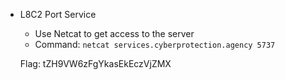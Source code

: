 - L8C2 Port Service
    - Use Netcat to get access to the server
    - Command: `netcat services.cyberprotection.agency 5737`
    
    Flag: tZH9VW6zFgYkasEkEczVjZMX
